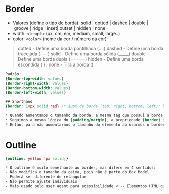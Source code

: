 # Border
- Valores (define o tipo de borda):  solid&nbsp;|&nbsp;dotted&nbsp;|&nbsp;dashed&nbsp;|&nbsp;double&nbsp;|&nbsp;groove&nbsp;|&nbsp;ridge&nbsp;|&nbsp;inset|&nbsp;outset&nbsp;|&nbsp;hidden&nbsp;|&nbsp;none
- width:  `<length>` (px, cm, em, medium, small, large..)
- color:  `<color>`  (nome da cor / número da cor)

> dotted - Define uma borda pontilhada (....)
> dashed - Define uma borda tracejada  (----)
> solid  - Define uma borda sólida (_____)
> double - Define uma borda dupla (=====)
> hidden - Define uma borda escondida (   )    ;    none - Tira a borda ()

```css
Padrão: 
{Border-top-width: values}
{Border-right-width: values}
{Border-bottom-width: values}
{Border-left-width: values}

## Shorthand
{border: 10px solid red} /* 10px de borda (top, right, bottom, left); borda sólida; borda da cor vermelha. */

* Quando aumentamos o tamanho da borda, a mesma tag que possui a borda, tem um aumento de tamanho.
* Seguimos a mesma lógica do {padding/margin}, a propriedade {border} também está no model-box.
* Então, para não aumentarmos o tamanho do elemento ao usarmos o border, devemos usar: {box-sizing: border-box;}
```
<!------------------------------------------------------------------------------------------------------------------------->

# Outline 
````css
{outline: yellow 4px solid;}

* O outline é muito semelhante ao border, mas difere em 4 sentidos:
- Não modifica o tamanho da caixa, pois não é parte do Box Model
- Poderá ser diferente de retangular
- Não permite ajuste individuais
- Mais usado pelo user agent para acessibilidade <!-- Elementos HTML que possuem borda utilizam do outline -->